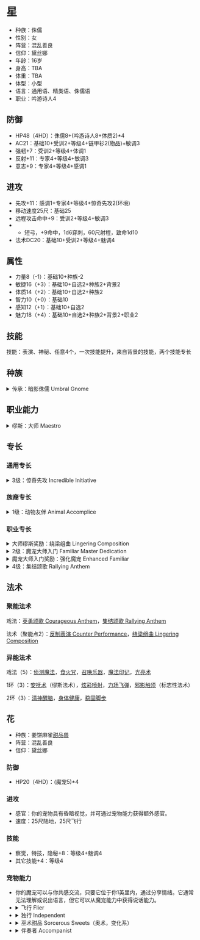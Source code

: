 # 星

- 种族：侏儒
- 性别：女
- 阵营：混乱善良
- 信仰：黛丝娜
- 年龄：16岁
- 身高：TBA
- 体重：TBA
- 体型：小型
- 语言：通用语、精类语、侏儒语
- 职业：吟游诗人4

## 防御

- HP48（4HD）：侏儒8+(吟游诗人8+体质2)*4
- AC21：基础10+受训2+等级4+链甲衫2(物品)+敏调3
- 强韧+7：受训2+等级4+体调1
- 反射+11：专家4+等级4+敏调3
- 意志+9：专家4+等级4+感调1

## 进攻

- 先攻+11：感调1+专家4+等级4+惊奇先攻2(环境)
- 移动速度25尺：基础25
- 远程攻击命中+9：受训2+等级4+敏调3
- - 短弓，+9命中，1d6穿刺，60尺射程，致命1d10
- 法术DC20：基础10+受训2+等级4+魅调4

## 属性

- 力量8（-1）：基础10+种族-2
- 敏捷16（+3）：基础10+自选2+种族2+背景2
- 体质14（+2）：基础10+自选2+种族2
- 智力10（+0）：基础10
- 感知12（+1）：基础10+自选2
- 魅力18（+4）：基础10+自选2+种族2+背景2+职业2

## 技能

技能：表演、神秘、任意4个，一次技能提升，来自背景的技能，两个技能专长

## 种族

<details>
<summary>
传承：暗影侏儒 Umbral Gnome
</summary>
无论是由于与黑暗或阴影精类的联系，还是继承自生活在地底深处被称为地底侏儒的侏儒族群，亦或是其他什么原因，你在完全的黑暗之中仍能视物。你获得黑暗视觉。
</details>

## 职业能力

<details>
<summary>
缪斯：大师 Maestro
</summary>

你的缪斯不断激励着你攀越杰出艺术的高峰。对于许多吟游诗人而言，一位导师或宿敌就扮演着这一角色，不过有些人则将目光放得更加高远，试图超越过去的杰出创作者，或是自己开辟一条新的艺术道路。如果你的缪斯是某种超自然生物，它可能会是位热爱演艺的存在，譬如科洛天使或是莉拉精灵使；若是某位神祇，则可能是莎琳。由大师缪斯所激发的艺术灵感往往精巧而富创造力，且作品往往有着形式主义。

作为一名有着大师缪斯的吟游诗人，你永远激励着自己的盟友们，并且对自己在音乐与雄辩的才能上无比自信。

缪斯专长：绕梁组曲

缪斯法术：安抚术
</details>

## 专长

### 通用专长

<details>
<summary>
3级：惊奇先攻 Incredible Initiative
</summary>
你的反应比他人更迅速。你的先攻检定获得+2环境加值。
</details>

### 族裔专长

<details>
<summary>
1级：动物友伴 Animal Accomplice
</summary>
你与一只小动物亲密无间，并建立了魔法的联结。你使用212页所示的规则获得一只魔宠。你可以自由选择动物类型，但大多数侏儒都会选择具有掘地速度的动物。
</details>

### 职业专长

<details>
<summary>
大师缪斯奖励：绕梁组曲 Lingering Composition
</summary>
在加入修饰音后，你的组曲法术可以持续更久。你学到了绕梁组曲（法术）组曲法术。
</details>

<details>
<summary>
2级：魔宠大师入门 Familiar Master Dedication
</summary>

你与一只生物构筑起神秘联系。这可能会涉及到复杂的仪式或咒语，比如直至从森林中有什么生物靠近你为止一直在月下冥想。或者也许你只是作出了对彼此都好的行为，比如从敌人或陷阱中救出对方，然后在陷入危机时被对方所救。

无论细节如何，你和它会成为伙伴，直至死亡把你们分开。你获得一只魔宠。若你有已经具有了一只魔宠，则获得强化魔宠专长。
</details>

<details>
<summary>
魔宠大师入门奖励：强化魔宠 Enhanced Familiar
</summary>
你每天可以选择4个魔宠能力或主人能力，而非原本的两个。
</details>

<details>
<summary>
4级：集结颂歌 Rallying Anthem
</summary>
你学到了集结颂歌（法术）组曲戏法，能够保护你与盟友。
</details>

## 法术

### 聚能法术

戏法：[英勇颂歌 Courageous Anthem](https://pf2.huijiwiki.com/wiki/%E8%8B%B1%E5%8B%87%E9%A2%82%E6%AD%8C%EF%BC%88%E6%B3%95%E6%9C%AF%EF%BC%89)，[集结颂歌 Rallying Anthem](https://pf2.huijiwiki.com/wiki/%E9%9B%86%E7%BB%93%E9%A2%82%E6%AD%8C%EF%BC%88%E6%B3%95%E6%9C%AF%EF%BC%89)

法术（聚能点2）：[反制表演 Counter Performance](https://pf2.huijiwiki.com/wiki/%E5%8F%8D%E5%88%B6%E8%A1%A8%E6%BC%94%EF%BC%88%E6%B3%95%E6%9C%AF%EF%BC%89)，[绕梁组曲 Lingering Composition](https://pf2.huijiwiki.com/wiki/%E7%BB%95%E6%A2%81%E7%BB%84%E6%9B%B2%EF%BC%88%E6%B3%95%E6%9C%AF%EF%BC%89)

### 异能法术

戏法（5）：[侦测魔法](https://pf2.huijiwiki.com/wiki/%E4%BE%A6%E6%B5%8B%E9%AD%94%E6%B3%95)，[食火咒](https://pf2.huijiwiki.com/wiki/%E9%A3%9F%E7%81%AB%E5%92%92)，[召唤乐器](https://pf2.huijiwiki.com/wiki/%E5%8F%AC%E5%94%A4%E4%B9%90%E5%99%A8)，[魔法印记](https://pf2.huijiwiki.com/wiki/%E9%AD%94%E6%B3%95%E5%8D%B0%E8%AE%B0)，[光亮术](https://pf2.huijiwiki.com/wiki/%E5%85%89%E4%BA%AE%E6%9C%AF)

1环（3）：[安抚术](https://pf2.huijiwiki.com/wiki/%E5%AE%89%E6%8A%9A%E6%9C%AF)（缪斯法术），[炫彩喷射](https://pf2.huijiwiki.com/wiki/%E7%9C%A9%E5%BD%A9%E5%96%B7%E5%B0%84)，[力场飞弹](https://pf2.huijiwiki.com/wiki/%E5%8A%9B%E5%9C%BA%E9%A3%9E%E5%BC%B9)，[邪影触须](https://pf2.huijiwiki.com/wiki/%E9%82%AA%E5%BD%B1%E8%A7%A6%E9%A1%BB)（标志性法术）

2环（3）：[清神醒脑](https://pf2.huijiwiki.com/wiki/%E6%B8%85%E7%A5%9E%E9%86%92%E8%84%91)，[身体健康](https://pf2.huijiwiki.com/wiki/%E8%BA%AB%E5%81%A5%E4%BD%93%E5%BA%B7)，[稳固脚步](https://pf2.huijiwiki.com/wiki/%E7%A8%B3%E5%9B%BA%E8%84%9A%E6%AD%A5)

## 花

- 种族：姜饼麻雀[甜品兽](https://pf2.huijiwiki.com/wiki/%E7%89%B9%E6%AE%8A%E9%AD%94%E5%AE%A0#%E7%94%9C%E5%93%81%E5%85%BD_SWEET_BEASTS)
- 阵营：混乱善良
- 信仰：黛丝娜

### 防御

- HP20（4HD）：(魔宠5)*4

### 进攻

- 感官：你的宠物具有昏暗视觉，并可通过宠物能力获得额外感官。
- 速度：25尺陆地，25尺飞行

### 技能

- 察觉，特技，隐秘+8：等级4+魅调4
- 其它技能+4：等级4

### 宠物能力

- 你的魔宠可以与你共感交流，只要它位于你1英里内，通过分享情绪。它通常无法理解或说出语言，但它可以从魔宠能力中获得说话能力。
- <details><summary>飞行 Flier</summary>它获得25尺飞行速度。</details>
- <details><summary>独行 Independent</summary>在遭遇中，如果你没有指挥你的魔宠，它每轮仍能获得1个动作。通常你依然可以决定它如何使用该动作，但GM可以判定你的魔宠选择采用自己的战术，而非执行你更喜欢的动作。该能力不能用于贴身仆宠或类似需要指挥的能力，例如骑乘魔宠或类似情况。</details>
- <details><summary>巫术甜品 Sorcerous Sweets（奥术，变化系）</summary>在你每日准备中，你的甜品魔宠会进行一种不寻常的小仪式。你的魔宠找到一件小型非魔法物品（首选一朵花或一块掉落的水果，但紧要关头也可以是一枚卵石甚至一枚硬币），然后围绕着进行奇怪的仪式舞蹈，姜饼麻雀会蹦蹦跳跳叽叽喳喳，硬糖甲虫会按越来越复杂的集合图案滚动，巧克力鼠则会用爪子画出奥术图纹。在仪式结束时，物品会变成一块糖果，通常与魔宠的种类相同。糖果是一件具有奥术，消耗品和变化系特征的物品。任何使用一个交互动作吃下糖果的人，会在欺骗，交涉和表演检定上获得+1物品加值，持续1小时（9级时提升为+2，17级时提升为+3）。糖果会保持附魔直到你下次每日准备。</details>
- <details><summary>伴奏者 Accompanist</summary>你的魔宠能够协助进行表演。每当你尝试表演（Performance）检定时，若你的魔宠在身边并且能够行动的话，它便会用低鸣、敲击、或自己的微型乐器进行伴奏。这会为你提供+1环境加值，如果你的表演为大师则为+2。</details>